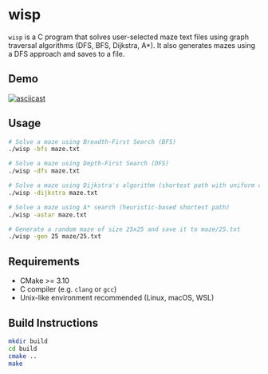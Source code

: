 # wisp

`wisp` is a C program that solves user-selected maze text files using graph traversal algorithms (DFS, BFS, Dijkstra, A*). It also generates mazes using a DFS approach and saves to a file.

## Demo

[![asciicast](https://asciinema.org/a/oAf7IK0auHZlbtkUwObF90hYE.svg)](https://asciinema.org/a/oAf7IK0auHZlbtkUwObF90hYE)

## Usage

```sh
# Solve a maze using Breadth-First Search (BFS)
./wisp -bfs maze.txt

# Solve a maze using Depth-First Search (DFS)
./wisp -dfs maze.txt

# Solve a maze using Dijkstra's algorithm (shortest path with uniform cost)
./wisp -dijkstra maze.txt

# Solve a maze using A* search (heuristic-based shortest path)
./wisp -astar maze.txt

# Generate a random maze of size 25x25 and save it to maze/25.txt
./wisp -gen 25 maze/25.txt
```

## Requirements

-   CMake >= 3.10
-   C compiler (e.g. `clang` or `gcc`)
-   Unix-like environment recommended (Linux, macOS, WSL)

## Build Instructions

```sh
mkdir build
cd build
cmake ..
make
```
